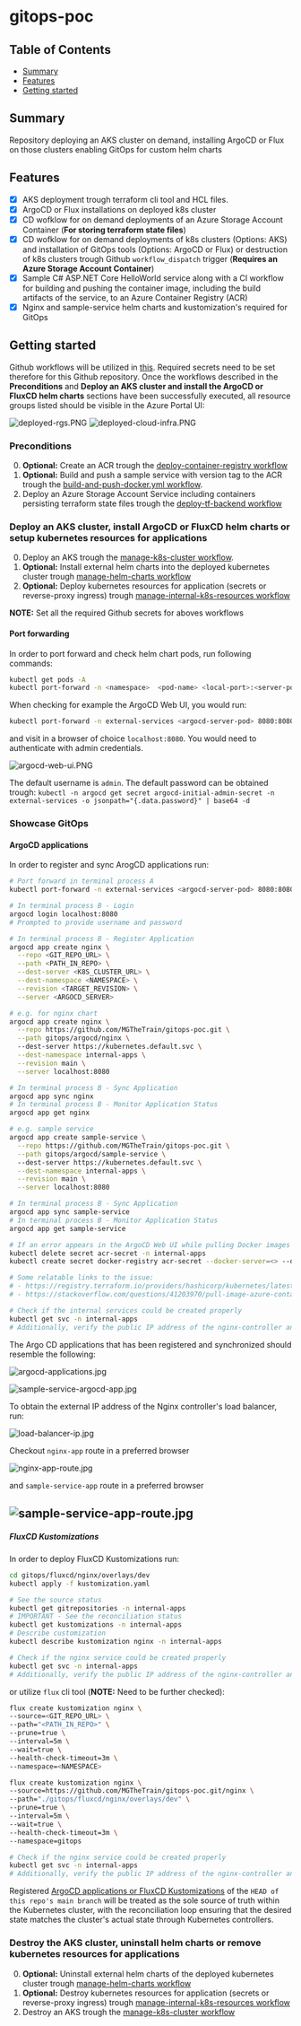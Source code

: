 # gitops-poc

## Table of Contents

+ [Summary](#summary)
+ [Features](#features)
+ [Getting started](#getting-started)

## Summary

Repository deploying an AKS cluster on demand, installing ArgoCD or Flux on those clusters enabling GitOps for custom helm charts

## Features

- [x] AKS deployment trough terraform cli tool and HCL files. 
- [x] ArgoCD or Flux installations on deployed k8s cluster
- [x] CD wofklow for on demand deployments of an Azure Storage Account Container (**For storing terraform state files**)
- [x] CD wofklow for on demand deployments of k8s clusters (Options: AKS) and installation of GitOps tools (Options: ArgoCD or Flux) or destruction of k8s clusters trough Github `workflow_dispatch` trigger (**Requires an Azure Storage Account Container**)
- [x] Sample C# ASP.NET Core HelloWorld service along with a CI workflow for building and pushing the container image, including the build artifacts of the service, to an Azure Container Registry (ACR)
- [x] Nginx and sample-service helm charts and kustomization's required for GitOps

## Getting started

Github workflows will be utilized in [this](./.github/workflows/). Required secrets need to be set therefore for this Github repository. Once the workflows described in the **Preconditions** and **Deploy an AKS cluster and install the ArgoCD or FluxCD helm charts** sections have been successfully executed, all resource groups listed should be visible in the Azure Portal UI:

![deployed-rgs.PNG](./images/deployed-rgs.PNG)
![deployed-cloud-infra.PNG](./images/deployed-cloud-infra.PNG)

### Preconditions

0. **Optional:** Create an ACR trough the [deploy-container-registry workflow](https://github.com/MGTheTrain/gitops-poc/actions/workflows/deploy-container-registry.yml)
1. **Optional:** Build and push a sample service with version tag to the ACR trough the [build-and-push-docker.yml workflow](https://github.com/MGTheTrain/gitops-poc/actions/workflows/build-and-push-docker.yml). 
2. Deploy an Azure Storage Account Service including containers persisting terraform state files trough the [deploy-tf-backend workflow](https://github.com/MGTheTrain/gitops-poc/actions/workflows/deploy-tf-backend.yml)

### Deploy an AKS cluster, install ArgoCD or FluxCD helm charts or setup kubernetes resources for applications

0. Deploy an AKS trough the [manage-k8s-cluster workflow](https://github.com/MGTheTrain/gitops-poc/actions/workflows/manage-k8s-cluster). 
1. **Optional:** Install external helm charts into the deployed kubernetes cluster trough [manage-helm-charts workflow](https://github.com/MGTheTrain/gitops-poc/actions/workflows/manage-helm-charts)
2. **Optional:** Deploy kubernetes resources for application (secrets or reverse-proxy ingress) trough [manage-internal-k8s-resources workflow](https://github.com/MGTheTrain/gitops-poc/actions/workflows/manage-internal-k8s-resources)

**NOTE:** Set all the required Github secrets for aboves workflows

#### Port forwarding

In order to port forward and check helm chart pods, run following commands:

```sh
kubectl get pods -A
kubectl port-forward -n <namespace>  <pod-name> <local-port>:<server-port>
```

When checking for example the ArgoCD Web UI, you would run:

```sh
kubectl port-forward -n external-services <argocd-server-pod> 8080:8080
```

and visit in a browser of choice `localhost:8080`. You would need to authenticate with admin credentials.

![argocd-web-ui.PNG](./images/argocd-web-ui.PNG)

The default username is `admin`. The default password can be obtained trough: `kubectl -n argocd get secret argocd-initial-admin-secret -n external-services -o jsonpath="{.data.password}" | base64 -d`

### Showcase GitOps

#### ArgoCD applications

In order to register and sync ArogCD applications run:

```sh
# Port forward in terminal process A
kubectl port-forward -n external-services <argocd-server-pod> 8080:8080

# In terminal process B - Login
argocd login localhost:8080
# Prompted to provide username and password

# In terminal process B - Register Application
argocd app create nginx \
  --repo <GIT_REPO_URL> \
  --path <PATH_IN_REPO> \
  --dest-server <K8S_CLUSTER_URL> \
  --dest-namespace <NAMESPACE> \
  --revision <TARGET_REVISION> \
  --server <ARGOCD_SERVER>

# e.g. for nginx chart
argocd app create nginx \
  --repo https://github.com/MGTheTrain/gitops-poc.git \
  --path gitops/argocd/nginx \ 
  --dest-server https://kubernetes.default.svc \
  --dest-namespace internal-apps \
  --revision main \
  --server localhost:8080

# In terminal process B - Sync Application
argocd app sync nginx
# In terminal process B - Monitor Application Status
argocd app get nginx

# e.g. sample service
argocd app create sample-service \
  --repo https://github.com/MGTheTrain/gitops-poc.git \
  --path gitops/argocd/sample-service \ 
  --dest-server https://kubernetes.default.svc \
  --dest-namespace internal-apps \
  --revision main \
  --server localhost:8080

# In terminal process B - Sync Application
argocd app sync sample-service
# In terminal process B - Monitor Application Status
argocd app get sample-service

# If an error appears in the ArgoCD Web UI while pulling Docker images for the sample service try manually deleting and then recreating the Docker secret
kubectl delete secret acr-secret -n internal-apps
kubectl create secret docker-registry acr-secret --docker-server=<> --docker-username=<> --docker-password=<> -n internal-apps

# Some relatable links to the issue:
# - https://registry.terraform.io/providers/hashicorp/kubernetes/latest/docs/resources/secret#example-usage-docker-config
# - https://stackoverflow.com/questions/41203970/pull-image-azure-container-registry-kubernetes

# Check if the internal services could be created properly 
kubectl get svc -n internal-apps
# Additionally, verify the public IP address of the nginx-controller and access the default nginx view using a preferred web browser by navigating to http://<public IP>.
```
The Argo CD applications that has been registered and synchronized should resemble the following:

![argocd-applications.jpg](./images/argocd-applications.jpg)

![sample-service-argocd-app.jpg](./images/sample-service-argocd-app.jpg)

To obtain the external IP address of the Nginx controller's load balancer, run:

![load-balancer-ip.jpg](./images/load-balancer-ip.jpg)

Checkout `nginx-app` route in a preferred browser

![nginx-app-route.jpg](./images/nginx-app-route.jpg)

and `sample-service-app` route in a preferred browser

![sample-service-app-route.jpg](./images/sample-service-app-route.jpg)
---

##### FluxCD Kustomizations

In order to deploy FluxCD Kustomizations run:

```sh
cd gitops/fluxcd/nginx/overlays/dev
kubectl apply -f kustomization.yaml

# See the source status
kubectl get gitrepositories -n internal-apps
# IMPORTANT - See the reconciliation status
kubectl get kustomizations -n internal-apps
# Describe customization
kubectl describe kustomization nginx -n internal-apps

# Check if the nginx service could be created properly 
kubectl get svc -n internal-apps
# Additionally, verify the public IP address of the nginx-controller and access the default nginx view using a preferred web browser by navigating to http://<public IP>.
```

or utilize `flux` cli tool (**NOTE:** Need to be further checked):

```sh
flux create kustomization nginx \
--source=<GIT_REPO_URL> \
--path="<PATH_IN_REPO>" \
--prune=true \
--interval=5m \
--wait=true \
--health-check-timeout=3m \
--namespace=<NAMESPACE>

flux create kustomization nginx \
--source=https://github.com/MGTheTrain/gitops-poc.git/nginx \
--path="./gitops/fluxcd/nginx/overlays/dev" \
--prune=true \
--interval=5m \
--wait=true \
--health-check-timeout=3m \
--namespace=gitops

# Check if the nginx service could be created properly 
kubectl get svc -n internal-apps
# Additionally, verify the public IP address of the nginx-controller and access the default nginx view using a preferred web browser by navigating to http://<public IP>.
```

Registered [ArgoCD applications or FluxCD Kustomizations](./gitops/) of the `HEAD of this repo's main branch` will be treated as the sole source of truth within the Kubernetes cluster, with the reconciliation loop ensuring that the desired state matches the cluster's actual state through Kubernetes controllers.

### Destroy the AKS cluster, uninstall helm charts or remove kubernetes resources for applications

0. **Optional:** Uninstall external helm charts of the deployed kubernetes cluster trough [manage-helm-charts workflow](https://github.com/MGTheTrain/gitops-poc/actions/workflows/manage-helm-charts)
1. **Optional:** Destroy kubernetes resources for application (secrets or reverse-proxy ingress) trough [manage-internal-k8s-resources workflow](https://github.com/MGTheTrain/gitops-poc/actions/workflows/manage-internal-k8s-resources)
2. Destroy an AKS trough the [manage-k8s-cluster workflow](https://github.com/MGTheTrain/gitops-poc/actions/workflows/manage-k8s-cluster)
